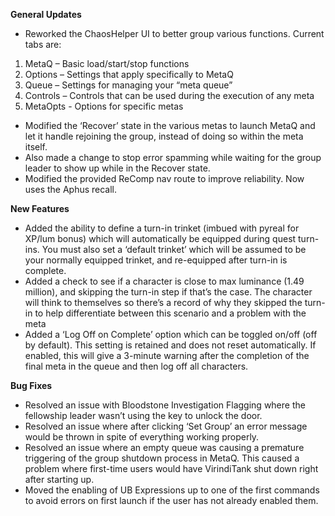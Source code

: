 **General Updates**

- Reworked the ChaosHelper UI to better group various functions. Current tabs are:

1. MetaQ – Basic load/start/stop functions
2. Options – Settings that apply specifically to MetaQ
3. Queue – Settings for managing your “meta queue”
4. Controls – Controls that can be used during the execution of any meta
5. MetaOpts -  Options for specific metas

- Modified the ‘Recover’ state in the various metas to launch MetaQ and let it handle rejoining the group, instead of doing so within the meta itself.
- Also made a change to stop error spamming while waiting for the group leader to show up while in the Recover state.
- Modified the provided ReComp nav route to improve reliability. Now uses the Aphus recall.

**New Features**

- Added the ability to define a turn-in trinket (imbued with pyreal for XP/lum bonus) which will automatically be equipped during quest turn-ins. You must also set a ‘default trinket’ which will be assumed to be your normally equipped trinket, and re-equipped after turn-in is complete. 
- Added a check to see if a character is close to max luminance (1.49 million), and skipping the turn-in step if that’s the case. The character will think to themselves so there’s a record of why they skipped the turn-in to help differentiate between this scenario and a problem with the meta
- Added a ‘Log Off on Complete’ option which can be toggled on/off (off by default). This setting is retained and does not reset automatically. If enabled, this will give a 3-minute warning after the completion of the final meta in the queue and then log off all characters.


**Bug Fixes**

- Resolved an issue with Bloodstone Investigation Flagging where the fellowship leader wasn’t using the key to unlock the door.
- Resolved an issue where after clicking ‘Set Group’ an error message would be thrown in spite of everything working properly.
- Resolved an issue where an empty queue was causing a premature triggering of the group shutdown process in MetaQ. This caused a problem where first-time users would have VirindiTank shut down right after starting up.
- Moved the enabling of UB Expressions up to one of the first commands to avoid errors on first launch if the user has not already enabled them.
